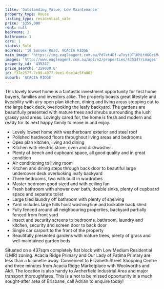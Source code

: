 ```yaml
---
title: 'Outstanding Value, Low Maintenance'
property_type: House
listing_type: residential_sale
price: '$359,000'
rent: null
bedrooms: 3
bathrooms: 1
cars: 1
status: Sold
address: '19 Sussex Road, ACACIA RIDGE'
main_image: 'https://img.eagleagent.com.au/Pd7xt4Gf-wTxytDTlKMitHGOziM=/1280x854/smart/https://s3-us-west-2.amazonaws.com/eagleagent-orig/images/6823430/121407430-image-M.jpg'
images: 'http://www.eagleagent.com.au/api/v2/properties/435347/images'
property_id: '435347'
price_search: '359000.0'
id: f37e257f-7c99-4077-9ee1-6ee14c5fa003
suburb: 'ACACIA RIDGE'
---
```

This lovely lowset home is a fantastic investment opportunity for first home buyers, families and investors alike. The property boasts great lifestyle and liveability with airy open plan kitchen, dining and living areas stepping out to the large back deck, overlooking the leafy backyard. The gardens are beautifully presented with mature trees and shrubs surrounding the lush grassy yard areas. Lovingly cared for, the home is fresh and modern and ready for its next happy family to move in and enjoy.

*  Lovely lowset home with weatherboard exterior and steel roof
*  Polished hardwood floors throughout living areas and bedrooms
*  Open plan kitchen, living and dining
*  Kitchen with electric stove, oven and dishwasher
*  Plenty of bench and cupboard space, all good quality and in great condition
*  Air conditioning to living room
*  Kitchen and dining steps through back door to beautiful large undercover deck overlooking leafy backyard
*  Three bedrooms, two with built in wardrobes
*  Master bedroom good sized and with ceiling fan
*  Fresh bathroom with shower over bath, double sinks, plenty of cupboard space and separate toilet
*  Large tiled laundry off bathroom with plenty of shelving
*  Yard includes large hills hoist washing line and lockable back shed
*  Fully fenced around all neighbouring properties, backyard partially fenced from front yard
*  Insect and security screens to bedrooms, bathroom, laundry and kitchen, security and screen door to back door
*  Single car carport to the front of the property
*  Beautifully presented gardens with mature trees, plenty of grass and well maintained garden beds

Situated on a 437sqm completely flat block with Low Medium Residential (LMR) zoning. Acacia Ridge Primary and Our Lady of Fatima Primary are less than a kilometre away. Convenient to Elizabeth Street Shopping Centre and three minutes from Acacia Ridge Marketplace with Woolworths and Aldi. The location is also handy to Archerfield Industrial Area and major transport thoroughfares. This is a not to be missed opportunity in a much sought-after area of Brisbane, call Adrian to enquire today!